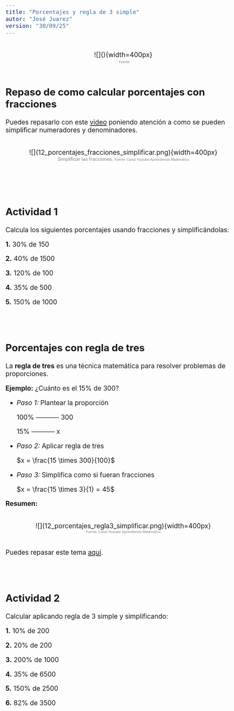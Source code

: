 ```yaml
---
title: "Porcentajes y regla de 3 simple"
autor: "José Juarez"
version: "30/09/25"
---
```


<span hidden>Local path of the file: "H:/cfr/mat1/"</span>
<span hidden>Local path of images: "H:/cfr/mat1/_i/"</span>

<!-- Image -->
<br>
   <center>![](){width=400px}</center>
   <center>
      <span class="grey3 size70">. </span>
      <span class="grey3 size50">Fuente: </span>
   </center>
<br>



<!-- *** GUIDE START *** -->

## Repaso de como calcular porcentajes con fracciones

Puedes repasarlo con este [video](https://www.youtube.com/watch?v=TGyHGwhS90A&list=PLFx6eqvnPSu6-G9r2762XHiUJOoad0CZA&index=1) poniendo atención a como se pueden simplificar numeradores y denominadores.

<!-- Image -->
<br>
   <center>![](12_porcentajes_fracciones_simplificar.png){width=400px}</center>
   <center>
      <span class="grey3 size70">Simplificar las fracciones. </span>
      <span class="grey3 size50">Fuente: Canal Youtube Aprendiendo Matemática</span>
   </center>
<br>


<br><br>


## Actividad 1

Calcula los siguientes porcentajes usando fracciones y simplificándolas:

**1.** 30% de 150

**2.** 40% de 1500

**3.** 120% de 100

**4.** 35% de 500

**5.** 150% de 1000


<br><br>


## Porcentajes con regla de tres

La **regla de tres** es una técnica matemática para resolver problemas de proporciones. 

**Ejemplo:** ¿Cuánto es el 15% de 300?

- *Paso 1:* Plantear la proporción

   100% ───── 300

   15%  ───── x
 
- *Paso 2:* Aplicar regla de tres

   $x = \frac{15 \times 300}{100}$

- *Paso 3:* Simplifica como si fueran fracciones

   $x = \frac{15 \times 3}{1} = 45$

**Resumen:**

<!-- Image -->
<br>
   <center>![](12_porcentajes_regla3_simplificar.png){width=400px}</center>
   <center>
      <span class="grey3 size70"></span>
      <span class="grey3 size50">Fuente: Canal Youtube Aprendiendo Matemática</span>
   </center>
<br>

Puedes repasar este tema [aquí](https://www.youtube.com/watch?v=N473Ivvi0a4&list=PLFx6eqvnPSu6-G9r2762XHiUJOoad0CZA&index=5).


<br><br>


## Actividad 2

Calcular aplicando regla de 3 simple y simplificando:

**1.** 10% de 200

**2.** 20% de 200

**3.** 200% de 1000

**4.** 35% de 6500

**5.** 150% de 2500

**6.** 82% de 3500





<!-- *** GUIDE END *** -->


<!-- *** GUIDE AUXILIARY TEMPLATES *** -->


<div hidden>


<!-- Learning objectives very briefly -->
<span class="grey3 size85">.</span>

<!-- Image -->
<br>
   <center>![](){width=400px}</center>
   <center>
      <span class="grey3 size70">. </span>
      <span class="grey3 size50">Fuente: </span>
   </center>
<br>

<!-- Videos: change XXX to the video-id and put time (seconds) -->
<!-- Yotube with start point -->
👉 [Mira este momento clave en el video](https://www.youtube.com/watch?v=XXX&t=123s)
🎬 [Un fragmento que vale la pena ver](https://www.youtube.com/watch?v=XXX&t=123s)
🔎 [Este detalle del video te va a interesar](https://www.youtube.com/watch?v=XXX&t=123s)
⚡ [Dale play a esta parte y fijate qué pasa](https://www.youtube.com/watch?v=XXX&t=123s)
<!-- Youtubetrimmer with start and end point -->
👉 [Mirá este momento puntual del video](https://youtubetrimmer.com/view/?v=XXX&start=120&end=150&loop=0)
🎬 [Este fragmento explica justo lo que necesitamos](https://youtubetrimmer.com/view/?v=XXX&start=120&end=150&loop=0)
⚡ [Dale play a esta parte y sacá tus conclusiones](https://youtubetrimmer.com/view/?v=XXX&start=120&end=150&loop=0)
🔎 [Fijate qué pasa en este momento](https://youtubetrimmer.com/view/?v=XXX&start=120&end=150&loop=0)

<!-- Visible story or anecdote -->
<span class="grey3 size85">...</span>

<!-- Sections -->
<br><span class="grey3 size70">🔁 Repaso:</span>
<br><span class="grey3 size70">🛠️ Trabajo:</span>
<br><span class="grey3 size70">📘 Teoría:</span>
<br><span class="grey3 size70">✅ Autoevaluación:</span>
<br><span class="grey3 size70">📝 Práctica:</span>
**1.**  **:**
**2.** **:** 

<!-- Solutions -->
<div class="grey3 size70">.</div>


</div>


<!-- Guide style definitions -->
<style>
/* Colors */
.grey1 {color: #b3b3b3;} /* my light-grey */
.grey2 {color: #999999;} /* my middle-grey */
.grey3 {color: #808080;} /* my dark-grey */
.blue1 {color: #6495ed;} /* nvim blue */
.blue2 {color: #276cdf;} /* Andrew Ng Blue */
.sky1 {color: #7dbed8;} /* nvim sky */
.sky2 {color: #27a2db;}   /* my sky */
.green {color: #81b524;} /* my green */
.red1 {color: #ec5469;} /* my coral-red */
.red2 {color: #f44336;} /* my red */
.rose {color: #ec9998:} /* nvim rose */
.gold {color: #df9d43;} /* Andrew Ng gold */
.orange1 {color: #fda556;} /* nvim orange */
.orange2 {color: #ff9505;} /*Andrew Ng orange */
.purple1 {color: #ff40ff;} /* Andrew Ng purple */
.purple2 {color: #d164d7;} /* Andrew Ng purple */
/* Font Size */
.size90 {font-size: 0.9em;}
.size85 {font-size: 0.85em;}
.size80 {font-size: 0.8em;}
.size70 {font-size: 0.7em;}
.size60 {font-size: 0.6em;}
.size50 {font-size: 0.5em;}
/* Document General Font Size */
body {font-size: 1.3em;}
</style>
<!-- Use <span> inline and <div> with several lines --->
